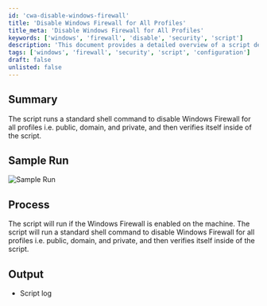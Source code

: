 ```yaml
---
id: 'cwa-disable-windows-firewall'
title: 'Disable Windows Firewall for All Profiles'
title_meta: 'Disable Windows Firewall for All Profiles'
keywords: ['windows', 'firewall', 'disable', 'security', 'script']
description: 'This document provides a detailed overview of a script designed to disable the Windows Firewall for all profiles, including public, domain, and private. It outlines the process of executing the script, sample run visuals, and expected output logs.'
tags: ['windows', 'firewall', 'security', 'script', 'configuration']
draft: false
unlisted: false
---
```

## Summary

The script runs a standard shell command to disable Windows Firewall for all profiles i.e. public, domain, and private, and then verifies itself inside of the script.

## Sample Run

![Sample Run](5078775/docs/8074191/images/11236943)

## Process

The script will run if the Windows Firewall is enabled on the machine. The script will run a standard shell command to disable Windows Firewall for all profiles i.e. public, domain, and private, and then verifies itself inside of the script.

## Output

- Script log


